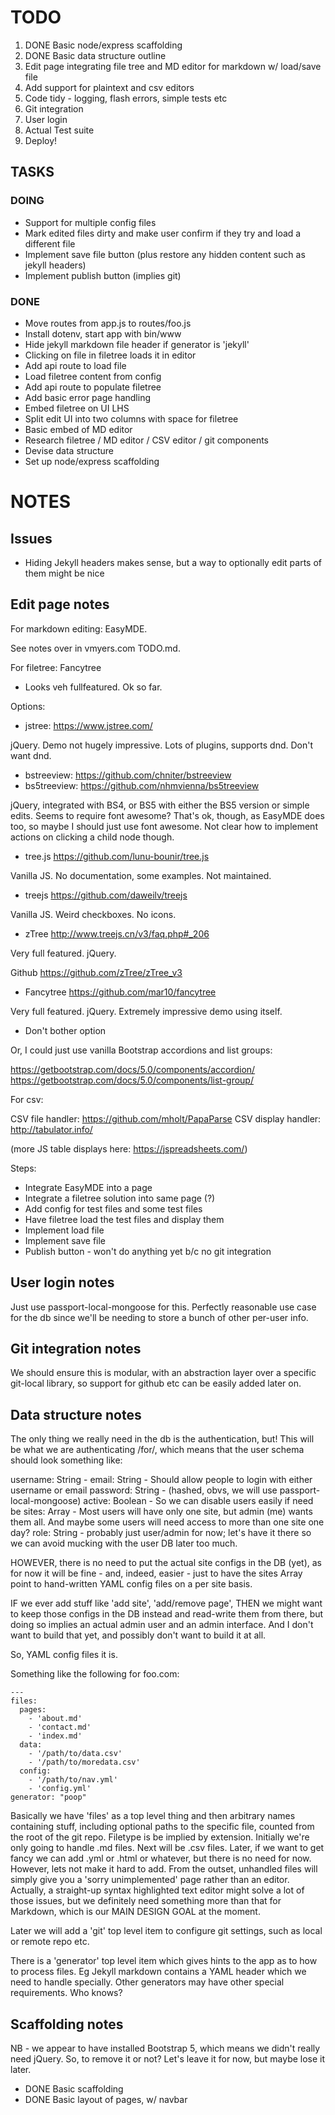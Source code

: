 # TODO

1. DONE Basic node/express scaffolding
2. DONE Basic data structure outline
3. Edit page integrating file tree and MD editor for markdown w/ load/save file
4. Add support for plaintext and csv editors
5. Code tidy - logging, flash errors, simple tests etc
6. Git integration
7. User login
8. Actual Test suite
9. Deploy!

## TASKS

### DOING

* Support for multiple config files
* Mark edited files dirty and make user confirm if they try and load a different file
* Implement save file button (plus restore any hidden content such as jekyll headers)
* Implement publish button (implies git)

### DONE

* Move routes from app.js to routes/foo.js
* Install dotenv, start app with bin/www
* Hide jekyll markdown file header if generator is 'jekyll'
* Clicking on file in filetree loads it in editor
* Add api route to load file
* Load filetree content from config
* Add api route to populate filetree
* Add basic error page handling
* Embed filetree on UI LHS
* Split edit UI into two columns with space for filetree
* Basic embed of MD editor
* Research filetree / MD editor / CSV editor / git components
* Devise data structure
* Set up node/express scaffolding

# NOTES

## Issues

* Hiding Jekyll headers makes sense, but a way to optionally edit parts of them might be nice

## Edit page notes

For markdown editing: EasyMDE.

See notes over in vmyers.com TODO.md.

For filetree: Fancytree

* Looks veh fullfeatured. Ok so far.

Options:

* jstree: https://www.jstree.com/

jQuery. Demo not hugely impressive. Lots of plugins, supports dnd. Don't want dnd.

* bstreeview: https://github.com/chniter/bstreeview
* bs5treeview: https://github.com/nhmvienna/bs5treeview

jQuery, integrated with BS4, or BS5 with either the BS5 version or simple edits.
Seems to require font awesome? That's ok, though, as EasyMDE does too, so maybe
I should just use font awesome.
Not clear how to implement actions on clicking a child node though.

* tree.js https://github.com/lunu-bounir/tree.js

Vanilla JS. No documentation, some examples. Not maintained.

* treejs https://github.com/daweilv/treejs

Vanilla JS. Weird checkboxes. No icons.

* zTree http://www.treejs.cn/v3/faq.php#_206

Very full featured. jQuery.

Github https://github.com/zTree/zTree_v3

* Fancytree https://github.com/mar10/fancytree

Very full featured. jQuery. Extremely impressive demo using itself.

* Don't bother option

Or, I could just use vanilla Bootstrap accordions and list groups:

https://getbootstrap.com/docs/5.0/components/accordion/
https://getbootstrap.com/docs/5.0/components/list-group/

For csv:

CSV file handler: https://github.com/mholt/PapaParse
CSV display handler: http://tabulator.info/

(more JS table displays here: https://jspreadsheets.com/)

Steps:
* Integrate EasyMDE into a page
* Integrate a filetree solution into same page (?)
* Add config for test files and some test files
* Have filetree load the test files and display them
* Implement load file
* Implement save file
* Publish button - won't do anything yet b/c no git integration

## User login notes

Just use passport-local-mongoose for this. Perfectly reasonable use case for
the db since we'll be needing to store a bunch of other per-user info.

## Git integration notes

We should ensure this is modular, with an abstraction layer over a specific
git-local library, so support for github etc can be easily added later on.

## Data structure notes

The only thing we really need in the db is the authentication, but! This will
be what we are authenticating /for/, which means that the user schema should
look something like:

username: String   -
email:    String   - Should allow people to login with either username or email
password: String   - (hashed, obvs, we will use passport-local-mongoose)
active:   Boolean  - So we can disable users easily if need be
sites:    Array    - Most users will have only one site, but admin (me) wants
                     them all. And maybe some users will need access to more than
                     one site one day?
role:     String   - probably just user/admin for now; let's have it there so we
                     can avoid mucking with the user DB later too much.

HOWEVER, there is no need to put the actual site configs in the DB (yet), as for
now it will be fine - and, indeed, easier - just to have the sites Array point
to hand-written YAML config files on a per site basis.

IF we ever add stuff like 'add site', 'add/remove page', THEN we might want to
keep those configs in the DB instead and read-write them from there, but doing
so implies an actual admin user and an admin interface. And I don't want to
build that yet, and possibly don't want to build it at all.

So, YAML config files it is.

Something like the following for foo.com:

```
---
files:
  pages:
    - 'about.md'
    - 'contact.md'
    - 'index.md'
  data:
    - '/path/to/data.csv'
    - '/path/to/moredata.csv'
  config:
    - '/path/to/nav.yml'
    - 'config.yml'
generator: "poop"
```

Basically we have 'files' as a top level thing and then arbitrary names
containing stuff, including optional paths to the specific file, counted from
the root of the git repo. Filetype is be implied by extension. Initially we're
only going to handle .md files. Next will be .csv files. Later, if we want to
get fancy we can add .yml or .html or whatever, but there is no need for now.
However, lets not make it hard to add. From the outset, unhandled files will
simply give you a 'sorry unimplemented' page rather than an editor. Actually,
a straight-up syntax highlighted text editor might solve a lot of those issues,
but we definitely need something more than that for Markdown, which is our
MAIN DESIGN GOAL at the moment.

Later we will add a 'git' top level item to configure git settings, such as
local or remote repo etc.

There is a 'generator' top level item which gives hints to the app as to how to
process files. Eg Jekyll markdown contains a YAML header which we need to handle
specially. Other generators may have other special requirements. Who knows?


## Scaffolding notes

NB - we appear to have installed Bootstrap 5, which means we didn't really need
jQuery. So, to remove it or not? Let's leave it for now, but maybe lose it later.

* DONE Basic scaffolding
* DONE Basic layout of pages, w/ navbar
